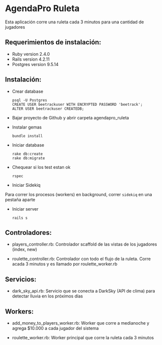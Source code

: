 # AgendaPro Ruleta

Esta aplicación corre una ruleta cada 3 minutos para una cantidad de jugadores

## Requerimientos de instalación:

* Ruby version 2.4.0
* Rails version 4.2.11
* Postgres version 9.5.14

## Instalación:

* Crear database
  ```
  psql -U Postgres
  CREATE USER beetrackuser WITH ENCRYPTED PASSWORD 'beetrack';
  ALTER USER beetrackuser CREATEDB;
  ```

* Bajar proyecto de Github y abrir carpeta agendapro_ruleta

* Instalar gemas
  ```
  bundle install
  ```

* Iniciar database
  ```
  rake db:create
  rake db:migrate
  ```

* Chequear si los test estan ok
  ```
  rspec
  ```

* Iniciar Sidekiq

Para correr los procesos (workers) en background, correr `sidekiq` en una pestaña aparte

* Iniciar server
   ```
   rails s
   ```

## Controladores:

* players_controller.rb: Controlador scaffold de las vistas de los jugadores (index, new)

* roulette_controller.rb: Controlador con todo el flujo de la ruleta. Corre acada 3 minutos y es llamado por roulette_worker.rb

## Servicios:

* dark_sky_api.rb: Servicio que se conecta a DarkSky (API de clima) para detectar lluvia en los próximos días

## Workers:

* add_money_to_players_worker.rb: Worker que corre a medianoche y agrega $10.000 a cada jugador del sistema

* roulette_worker.rb: Worker principal que corre la ruleta cada 3 minutos
